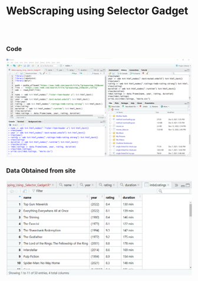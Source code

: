 <h1>WebScraping using Selector Gadget</h1>
<br>
<br>
<h3>Code</h3>
<img src="1.png">
<br>
<h3>Data Obtained from site</h3>
<img src="2.png">
